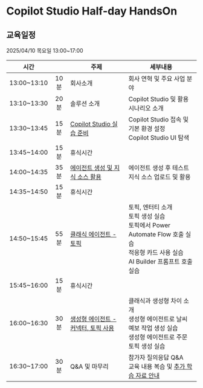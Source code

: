 # Copilot Studio Half-day HandsOn

## 교육일정
2025/04/10 목요일 13:00~17:00

|시간||주제|세부내용|
|--|:--:|--|--|
|13:00~13:10|10분|회사소개|회사 연혁 및 주요 사업 분야|
|13:10~13:30|20분|솔루션 소개|Copilot Studio 및 활용 시나리오 소개|
|13:30~13:45|15분|[Copilot Studio 실습 준비](https://github.com/FDX-edu/CopilotStudio_Halfday/blob/main/Lab01/Lab01_01.md)|Copilot Studio 접속 및 기본 환경 설정</br>Copilot Studio UI 탐색|
|13:45~14:00|15분|휴식시간||
|14:00~14:35|35분|[에이전트 생성 및 지식 소스 활용](https://github.com/FDX-edu/CopilotStudio_Halfday/blob/main/Lab02/Lab02_01.md)|에이전트 생성 후 테스트</br>지식 소스 업로드 및 활용|
|14:35~14:50|15분|휴식시간||
|14:50~15:45|55분|[클래식 에이전트 - 토픽](https://github.com/FDX-edu/CopilotStudio_Halfday/blob/main/Lab03/Lab03_01.md)|토픽, 엔터티 소개</br>토픽 생성 실습</br>토픽에서 Power Automate Flow 호출 실습</br>적응형 카드 사용 실습</br>AI Builder 프롬프트 호출 실습|
|15:45~16:00|15분|휴식시간||
|16:00~16:30|30분|[생성형 에이전트 - 커넥터, 토픽 사용](https://github.com/FDX-edu/CopilotStudio_Halfday/blob/main/Lab04/Lab04_01.md)|클래식과 생성형 차이 소개</br>생성형 에이전트로 날씨 예보 작업 생성 실습</br>생성형 에이전트로 주문 토픽 생성 실습|
|16:30~17:00|30분|Q&A 및 마무리|참가자 질의응답 Q&A</br>교육 내용 복습 및 [추가 학습 자료 안내](https://github.com/FDX-edu/CopilotStudio_Halfday/blob/main/Additional/%EC%B0%B8%EC%A1%B0.md)|
